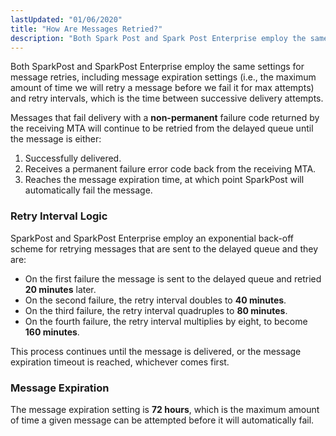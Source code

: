 ```yaml
---
lastUpdated: "01/06/2020"
title: "How Are Messages Retried?"
description: "Both Spark Post and Spark Post Enterprise employ the same settings for message retries including message expiration settings i e the maximum amount of time we will retry a message before we fail it for max attempts and retry intervals which is the time between successive delivery attempts Messages that..."
---
```


Both SparkPost and SparkPost Enterprise employ the same settings for message retries, including message expiration settings (i.e., the maximum amount of time we will retry a message before we fail it for max attempts) and retry intervals, which is the time between successive delivery attempts.

Messages that fail delivery with a **non-permanent** failure code returned by the receiving MTA will continue to be retried from the delayed queue until the message is either:

1. Successfully delivered.
2. Receives a permanent failure error code back from the receiving MTA.
3. Reaches the message expiration time, at which point SparkPost will automatically fail the message.

### Retry Interval Logic 

SparkPost and SparkPost Enterprise employ an exponential back-off scheme for retrying messages that are sent to the delayed queue and they are:

* On the first failure the message is sent to the delayed queue and retried **20 minutes** later.
* On the second failure, the retry interval doubles to **40 minutes**.
* On the third failure, the retry interval quadruples to **80 minutes**.
* On the fourth failure, the retry interval multiplies by eight, to become **160 minutes**.

This process continues until the message is delivered, or the message expiration timeout is reached, whichever comes first.

### Message Expiration 

The message expiration setting is **72 hours**, which is the maximum amount of time a given message can be attempted before it will automatically fail.
